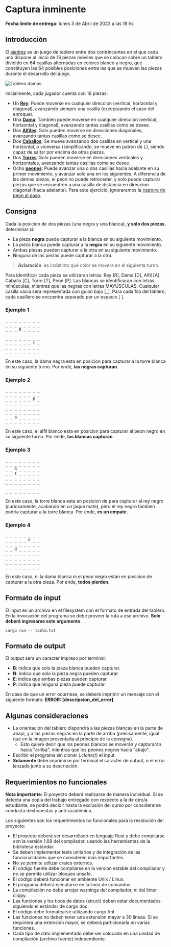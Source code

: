 # Captura inminente

**Fecha límite de entrega:** lunes 3 de Abril de 2023 a las 18 hs

## Introducción

El [ajedrez](https://es.wikipedia.org/wiki/Ajedrez) es un juego de tablero entre dos contrincantes en el que cada uno dispone al inicio de 16 piezas móviles que se colocan sobre un tablero dividido en 64 casillas alternadas en colores blanco y negro, que constituyen las 64 posibles posiciones entre las que se mueven las piezas durante el desarrollo del juego.

![Tablero damas](https://i.imgur.com/fVVOAaC.png)

Inicialmente, cada jugador cuenta con 16 piezas:

* Un **[Rey](https://es.wikipedia.org/wiki/Rey_(ajedrez))**: Puede moverse en cualquier dirección (vertical, horizontal y diagonal), avanzando siempre una casilla (exceptuando el caso del enroque).
* Una **[Dama](https://es.wikipedia.org/wiki/Reina_(ajedrez))**: Tambien puede moverse en cualquier dirección (vertical, horizontal y diagonal), avanzando tantas casillas como se desee.
* Dos **[Alfiles](https://es.wikipedia.org/wiki/Alfil_(ajedrez))**: Solo pueden moverse en direcciones diagonales, avanzando tantas casillas como se desee.
* Dos **[Caballos](https://es.wikipedia.org/wiki/Caballo_(ajedrez))**: Se mueve avanzando dos casillas en vertical y una horizontal, o viceversa (simplificando, se mueve en patron de L), siendo capaz de saltar por encima de otras piezas.
* Dos **[Torres](https://es.wikipedia.org/wiki/Torre_(ajedrez))**: Solo pueden moverse en direcciones verticales y horizontales, avanzando tantas casillas como se desee.
* Ocho **[peones](https://es.wikipedia.org/wiki/Pe%C3%B3n_(ajedrez))**: Puede avanzar una o dos casillas hacia adelante en su primer movimiento, y avanzar solo una en los siguientes. A diferencia de las demas piezas, el peon no puede retroceder, y solo puede capturar piezas que se encuentren a una casilla de distancia en direccion diagonal (hacia adelante). Para este ejercicio, ignoraremos la [captura de peon al paso](https://es.wikipedia.org/wiki/Captura_al_paso).

## Consigna

Dada la posicion de dos piezas (una negra y una blanca), **y solo dos piezas**, determinar si:

* La pieza **negra** puede capturar a la blanca en su siguiente movimiento.
* La pieza blanca puede capturar a la **negra** en su siguiente movimiento.
* Ambas piezas pueden capturar a la otra en su siguiente movimiento.
* Ninguna de las piezas puede capturar a la otra.

> **Aclaración**: es indistinto qué color se movera en el siguiente turno.

Para identificar cada pieza se utilizaran letras: Rey [R], Dama [D], Alfil [A], Caballo [C], Torre [T], Peon [P]. Las blancas se identificaran con letras minúsculas, mientras que las negras con letras MAYÚSCULAS. Cualquier casilla vacia sera representada con guion bajo [_]. Para cada fila del tablero, cada casillero se encuentra separado por un espacio [ ].

### Ejemplo 1

``` text
_ _ _ _ _ _ _ _
_ _ _ _ _ _ _ _
_ _ _ D _ _ _ _
_ _ _ _ _ _ _ _
_ _ _ _ _ _ _ _
_ _ _ _ _ _ t _
_ _ _ _ _ _ _ _
_ _ _ _ _ _ _ _
```

En este caso, la dama negra esta en posicion para capturar a la torre blanca en su siguiente turno. Por ende, **las negras capturan**.

### Ejemplo 2

``` text
_ _ _ _ _ _ _ _
_ _ _ _ _ _ _ _
_ _ _ _ _ _ P _
_ _ _ _ _ _ _ _
_ _ _ _ _ _ _ _
_ _ _ _ _ _ _ _
_ _ a _ _ _ _ _
_ _ _ _ _ _ _ _
```

En este caso, el alfil blanco esta en posicion para capturar al peon negro en su siguiente turno. Por ende, **las blancas capturan**.

### Ejemplo 3

``` text
_ _ _ _ _ _ _ _
_ _ _ _ _ _ _ _
_ _ R _ _ _ _ _
_ _ t _ _ _ _ _
_ _ _ _ _ _ _ _
_ _ _ _ _ _ _ _
_ _ _ _ _ _ _ _
_ _ _ _ _ _ _ _
```

En este caso, la torre blanca esta en posicion de para capturar al rey negro (curiosamente, acabando en un jaque mate), pero el rey negro tambien podria capturar a la torre blanca. Por ende, **es un empate**.

### Ejemplo 4

``` text
_ _ _ _ _ _ _ _
_ _ _ _ _ P _ _
_ _ _ _ _ _ _ _
_ _ d _ _ _ _ _
_ _ _ _ _ _ _ _
_ _ _ _ _ _ _ _
_ _ _ _ _ _ _ _
_ _ _ _ _ _ _ _
```

En este caso, ni la dama blanca ni el peon negro estan en posicion de capturar a la otra pieza. Por ende, **todos pierden**.

## Formato de input

El input es un archivo en el filesystem con el formato de entrada del tablero. En la invocación del programa se debe proveer la ruta a ese archivo. **Solo deberá ingresarse este argumento**.

```shell
cargo run -- table.txt
```

## Formato de output

El output sera un caracter impreso por terminal:

* **B**: indica que solo la pieza blanca pueden capturar.
* **N**: indica que solo la pieza negra pueden capturar.
* **E**: indica que ambas piezas pueden capturar.
* **P**: indica que ninguna pieza puede capturar.

En caso de que un error ocurriese, se deberá imprimir un mensaje con el siguiente formato: **ERROR: [descripcion_del_error]**.

## Algunas consideraciones

* La orientación del tablero dispondrá a las piezas blancas en la parte de abajo, y a las piezas negras en la parte de arriba (precisamente, igual que en la imagen presentada al principio de la consigna).
  * Esto quiere decir que los peones blancos se moverán y capturarán hacia "arriba", mientras que los peones negros hacia "abajo".
* Escribir el programa sin clonar (*.clone()*) el input.
* **Solamente** debe imprimirse por terminal el caracter de output, o el error lanzado junto a su descripción.

## Requerimientos no funcionales

**Nota importante:** El proyecto deberá realizarse de manera individual. Si se detecta una copia del trabajo entregado con respecto a la de otro/a estudiante, se podrá decidir hasta la exclusión del curso por considerarse conducta deshonestas y anti-académica.

Los siguientes son los requerimientos no funcionales para la resolución del proyecto:

* El proyecto deberá ser desarrollado en lenguaje Rust y debe compilarse con la versión 1.68 del compilador, usando las herramientas de la biblioteca estándar.
* Se deben implementar tests unitarios y de integración de las funcionalidades que se consideren más importantes.
* No se permite utilizar crates externos.
* El código fuente debe compilarse en la versión estable del compilador y no se permite utilizar bloques unsafe.
* El código deberá funcionar en ambiente Unix / Linux.
* El programa deberá ejecutarse en la línea de comandos.
* La compilación no debe arrojar warnings del compilador, ni del linter clippy.
* Las funciones y los tipos de datos (struct) deben estar documentados siguiendo el estándar de cargo doc.
* El código debe formatearse utilizando cargo fmt.
* Las funciones no deben tener una extensión mayor a 30 líneas. Si se requiriera una extensión mayor, se deberá particionarla en varias funciones.
* Cada tipo de dato implementado debe ser colocado en una unidad de compilación (archivo fuente) independiente.
